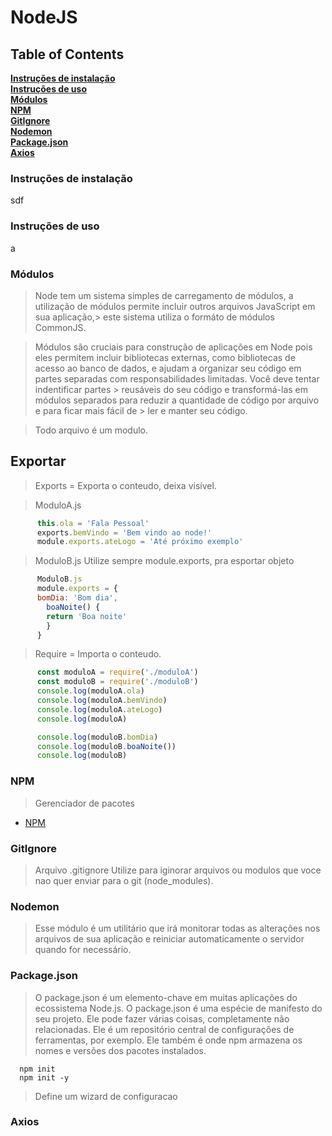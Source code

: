 # NodeJS

## Table of Contents
**[Instruções de instalação](#installation-instructions)**<br>
**[Instruções de uso](#usage-instructions)**<br>
**[Módulos](#modules)**<br>
**[NPM](#npm)**<br>
**[GitIgnore](#gitignore)**<br>
**[Nodemon](#nodemon)**<br>
**[Package.json](#package-json)**<br>
**[Axios](#axios)**<br>

### Instruções de instalação
sdf

### Instruções de uso
a

### Módulos
  > Node tem um sistema simples de carregamento de módulos, a utilização 
  > de módulos permite incluir outros arquivos JavaScript em sua aplicação,> este sistema utiliza o formáto de módulos CommonJS.

  > Módulos são cruciais para construção de aplicações em Node pois eles 
  > permitem incluir bibliotecas externas, como bibliotecas de acesso ao 
  > banco de dados, e ajudam a organizar seu código em partes separadas 
  > com responsabilidades limitadas. Você deve tentar indentificar partes > reusáveis do seu código e transformá-las em módulos separados para 
  > reduzir a quantidade de código por arquivo e para ficar mais fácil de > ler e manter seu código.

  > Todo arquivo é um modulo.
     
  ## Exportar
  > Exports = Exporta o conteudo, deixa visível.

  > ModuloA.js
```javascript
      this.ola = 'Fala Pessoal'
      exports.bemVindo = 'Bem vindo ao node!'
      module.exports.ateLogo = 'Até próximo exemplo'
```
  > ModuloB.js
  > Utilize sempre module.exports, pra esportar objeto
```javascript
      ModuloB.js
      module.exports = {
      bomDia: 'Bom dia',
        boaNoite() {
        return 'Boa noite'
        }
      }
```
  > Require = Importa o conteudo.
```javascript
      const moduloA = require('./moduloA')
      const moduloB = require('./moduloB')
      console.log(moduloA.ola)
      console.log(moduloA.bemVindo)
      console.log(moduloA.ateLogo)
      console.log(moduloA)

      console.log(moduloB.bomDia)
      console.log(moduloB.boaNoite())
      console.log(moduloB)      
```

### NPM
  > Gerenciador de pacotes
 - [NPM](https://github.com/cestrixx/Estudos/tree/master/Tools/NPM)

### GitIgnore
  > Arquivo .gitignore
  > Utilize para iginorar arquivos ou modulos que voce nao quer enviar para o git (node_modules).

### Nodemon
  > Esse módulo é um utilitário que irá monitorar todas as alterações nos arquivos de sua aplicação e reiniciar automaticamente o servidor quando for necessário.

### Package.json
  > O package.json é um elemento-chave em muitas aplicações do ecossistema Node.js.
  > O package.json é uma espécie de manifesto do seu projeto. Ele pode fazer várias coisas, completamente não relacionadas. Ele é um repositório central de configurações de ferramentas, por exemplo. Ele também é onde npm armazena os nomes e versões dos pacotes instalados.
```
  npm init
  npm init -y
```
  > Define um wizard de configuracao

### Axios